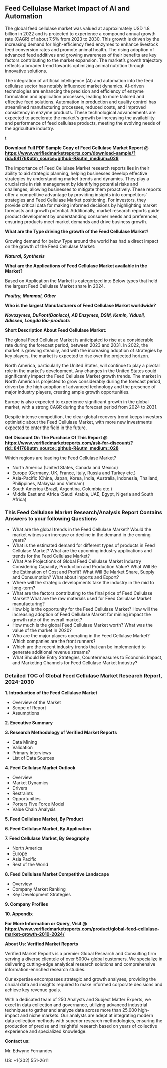 <h2>Feed Cellulase Market Impact of AI and Automation</h2><p>The global feed cellulase market was valued at approximately USD 1.8 billion in 2022 and is projected to experience a compound annual growth rate (CAGR) of about 7.5% from 2023 to 2030. This growth is driven by the increasing demand for high-efficiency feed enzymes to enhance livestock feed conversion rates and promote animal health. The rising adoption of advanced feed additives and growing awareness of their benefits are key factors contributing to the market expansion. The market’s growth trajectory reflects a broader trend towards optimizing animal nutrition through innovative solutions.</p><p>The integration of artificial intelligence (AI) and automation into the feed cellulase sector has notably influenced market dynamics. AI-driven technologies are enhancing the precision and efficiency of enzyme formulation and application processes, leading to more tailored and effective feed solutions. Automation in production and quality control has streamlined manufacturing processes, reduced costs, and improved consistency in enzyme products. These technological advancements are expected to accelerate the market's growth by increasing the availability and performance of feed cellulase products, meeting the evolving needs of the agriculture industry.</p>t</p><p id="" class=""><strong>Download Full PDF Sample Copy of Feed Cellulase Market Report @ <a href="https://www.verifiedmarketreports.com/download-sample/?rid=84176&utm_source=github-R&utm_medium=028" target="_blank">https://www.verifiedmarketreports.com/download-sample/?rid=84176&utm_source=github-R&utm_medium=028</a></strong></p><p>The importance of&nbsp;Feed Cellulase Market research reports lies in their ability to aid strategic planning, helping businesses develop effective strategies by understanding market trends and dynamics. They play a crucial role in risk management by identifying potential risks and challenges, allowing businesses to mitigate them proactively. These reports offer a competitive advantage by providing insights into competitors' strategies and Feed Cellulase Market positioning. For investors, they provide critical data for making informed decisions by highlighting market forecasts and growth potential. Additionally, market research reports guide product development by understanding consumer needs and preferences, ensuring products meet market demands and drive business growth.</p><p><strong>What are the&nbsp;Type driving the growth of the Feed Cellulase Market?</strong></p><p id="" class="">Growing demand for below Type around the world has had a direct impact on the growth of the Feed Cellulase Market:</p><em><strong>Natural, Synthesis</strong></em></p><strong>What are the&nbsp;Applications&nbsp;of Feed Cellulase Market available in the Market?</strong></p><p id="" class="">Based on Application the Market is categorized into Below types that held the largest Feed Cellulase Market share In 2024.</p><em><strong>Poultry, Mammal, Other</strong></em></p><strong>Who is the largest Manufacturers of Feed Cellulase Market worldwide?</strong></p><p><em><strong>Novozymes, DuPont(Danisco), AB Enzymes, DSM, Kemin, Yiduoli, Adisseo, Longda Bio-products</strong></em></p><p id="" class=""><strong>Short Description About Feed Cellulase Market:</strong></p><p>The global Feed Cellulase Market is anticipated to rise at a considerable rate during the forecast period, between 2023 and 2031. In 2022, the market is growing steadily, and with the increasing adoption of strategies by key players, the market is expected to rise over the projected horizon.</p><p>North America, particularly the United States, will continue to play a pivotal role in the market's development. Any changes in the United States could significantly impact the Feed Cellulase Market growth trends. The market in North America is projected to grow considerably during the forecast period, driven by the high adoption of advanced technology and the presence of major industry players, creating ample growth opportunities.</p><p>Europe is also expected to experience significant growth in the global market, with a strong CAGR during the forecast period from 2024 to 2031.</p><p>Despite intense competition, the clear global recovery trend keeps investors optimistic about the Feed Cellulase Market, with more new investments expected to enter the field in the future.</p><p id="" class=""><strong>Get Discount On The Purchase Of This Report @ <a href="https://www.verifiedmarketreports.com/ask-for-discount/?rid=84176&utm_source=github-R&utm_medium=028" target="_blank">https://www.verifiedmarketreports.com/ask-for-discount/?rid=84176&utm_source=github-R&utm_medium=028</a></strong></p>Which regions are leading the Feed Cellulase Market?</p><ul><li>North America (United States, Canada and Mexico)</li><li>Europe (Germany, UK, France, Italy, Russia and Turkey etc.)</li><li>Asia-Pacific (China, Japan, Korea, India, Australia, Indonesia, Thailand, Philippines, Malaysia and Vietnam)</li><li>South America (Brazil, Argentina, Columbia etc.)</li><li>Middle East and Africa (Saudi Arabia, UAE, Egypt, Nigeria and South Africa)</li></ul><h3 id="" class="">This Feed Cellulase Market Research/Analysis Report Contains Answers to your following Questions</h3><ul><li>What are the global trends in the Feed Cellulase Market? Would the market witness an increase or decline in the demand in the coming years?</li><li>What is the estimated demand for different types of products in Feed Cellulase Market? What are the upcoming industry applications and trends for the Feed Cellulase Market?</li><li>What Are Projections of Global Feed Cellulase Market Industry Considering Capacity, Production and Production Value? What Will Be the Estimation of Cost and Profit? What Will Be Market Share, Supply and Consumption? What about imports and Export?</li><li>Where will the strategic developments take the industry in the mid to long-term?</li><li>What are the factors contributing to the final price of Feed Cellulase Market? What are the raw materials used for Feed Cellulase Market manufacturing?</li><li>How big is the opportunity for the Feed Cellulase Market? How will the increasing adoption of Feed Cellulase Market for mining impact the growth rate of the overall market?</li><li>How much is the global Feed Cellulase Market worth? What was the value of the market In 2020?</li><li>Who are the major players operating in the Feed Cellulase Market? Which companies are the front runners?</li><li>Which are the recent industry trends that can be implemented to generate additional revenue streams?</li><li>What Should Be Entry Strategies, Countermeasures to Economic Impact, and Marketing Channels for Feed Cellulase Market Industry?</li></ul><h3 id="" class="">Detailed TOC of Global Feed Cellulase Market Research Report, 2024-2030</h3><p id="" class=""><strong>1. Introduction of the Feed Cellulase Market</strong></p><ul><li>Overview of the Market</li><li>Scope of Report</li><li>Assumptions</li></ul><p id="" class=""><strong>2. Executive Summary</strong></p><p id="" class=""><strong>3. Research Methodology of Verified Market Reports</strong></p><ul><li>Data Mining</li><li>Validation</li><li>Primary Interviews</li><li>List of Data Sources</li></ul><p id="" class=""><strong>4. Feed Cellulase Market Outlook</strong></p><ul><li>Overview</li><li>Market Dynamics</li><li>Drivers</li><li>Restraints</li><li>Opportunities</li><li>Porters Five Force Model</li><li>Value Chain Analysis</li></ul><p id="" class=""><strong>5. Feed Cellulase Market, By Product</strong></p><p id="" class=""><strong>6. Feed Cellulase Market, By Application</strong></p><p id="" class=""><strong>7. Feed Cellulase Market, By Geography</strong></p><ul><li>North America</li><li>Europe</li><li>Asia Pacific</li><li>Rest of the World</li></ul><p id="" class=""><strong>8. Feed Cellulase Market Competitive Landscape</strong></p><ul><li>Overview</li><li>Company Market Ranking</li><li>Key Development Strategies</li></ul><p id="" class=""><strong>9. Company Profiles</strong></p><p id="" class=""><strong>10. Appendix</strong></p><p id="" class=""><strong>For More Information or Query, Visit @ <a href="https://www.verifiedmarketreports.com/product/global-feed-cellulase-market-growth-2019-2024/" target="_blank">https://www.verifiedmarketreports.com/product/global-feed-cellulase-market-growth-2019-2024/</a></strong></p><p id="" class=""><strong>About Us: Verified Market Reports</strong></p><p id="" class="">Verified Market Reports is a premier Global Research and Consulting firm serving a diverse clientele of over 5000+ global customers. We specialize in delivering cutting-edge analytical research solutions and comprehensive information-enriched research studies.</p><p id="" class="">Our expertise encompasses strategic and growth analyses, providing the crucial data and insights required to make informed corporate decisions and achieve key revenue goals.</p><p id="" class="">With a dedicated team of 250 Analysts and Subject Matter Experts, we excel in data collection and governance, utilizing advanced industrial techniques to gather and analyze data across more than 25,000 high-impact and niche markets. Our analysts are adept at integrating modern data collection methods with superior research methodologies, ensuring the production of precise and insightful research based on years of collective experience and specialized knowledge.</p><p id="" class=""><strong>Contact us:</strong></p><p id="" class="">Mr. Edwyne Fernandes</p><p id="" class="">US: +1(302) 551-2611</p>